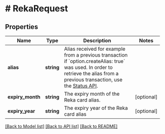 # # RekaRequest

## Properties

Name | Type | Description | Notes
------------ | ------------- | ------------- | -------------
**alias** | **string** | Alias received for example from a previous transaction if &#x60;option.createAlias: true&#x60; was used. In order to retrieve the alias from a previous transaction, use the [Status API](#operation/status). |
**expiry_month** | **string** | The expiry month of the Reka card alias. | [optional]
**expiry_year** | **string** | The expiry year of the Reka card alias | [optional]

[[Back to Model list]](../../README.md#models) [[Back to API list]](../../README.md#endpoints) [[Back to README]](../../README.md)
